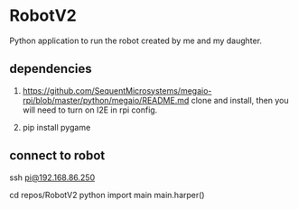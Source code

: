 # RobotV2
Python application to run the robot created by me and my daughter.

## dependencies
1. https://github.com/SequentMicrosystems/megaio-rpi/blob/master/python/megaio/README.md
clone and install, then you will need to turn on I2E in rpi config.

2. pip install pygame




## connect to robot
ssh pi@192.168.86.250

cd repos/RobotV2
python
import main
main.harper()


